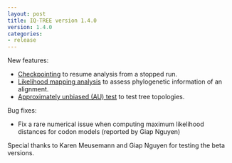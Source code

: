 ```yaml
---
layout: post
title: IQ-TREE version 1.4.0
version: 1.4.0
categories: 
- release
---
```


New features:

* [Checkpointing](../doc/Command-Reference/#checkpointing-to-resume-stopped-run) to resume analysis from a stopped run.
* [Likelihood mapping analysis](../doc/Command-Reference/#likelihood-mapping-analysis) to assess phylogenetic information of an alignment.
* [Approximately unbiased (AU) test](../doc/Advanced-Tutorial/#tree-topology-tests) to test tree topologies.

Bug fixes:

* Fix a rare numerical issue when computing maximum likelihood distances for codon models (reported by Giap Nguyen)

Special thanks to Karen Meusemann and Giap Nguyen for testing the beta versions.

